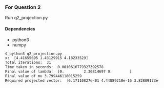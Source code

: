 ### For Question 2
Run q2_projection.py
#### Dependencies
* python3
* numpy
```bash
$ python3 q2_projection.py                                                                                                 
x:  [4.41655695 1.43129915 4.18233529]
Total iterations:  31
Time taken in seconds:  0.0010616779327392578
Final value of lambda:  [0.         2.36814697 0.        ]
Final value of mu 3.799446118015259
Required projected vector:  [6.17110827e-01 4.44089210e-16 3.82889173e-01]
```
